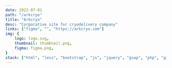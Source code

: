 ```yaml
---
date: 2022-07-01
path: "/arkcryo"
title: "Arkcryo"
desc: "Corporative site for cryodelivery company"
links: ["figma", "", "https://arkcryo.com"]
img: {
	logo: logo.svg,
	thumbnail: thumbnail.png,
	figma: figma.png,
}
stack: ["html", "less", "bootstrap", "js", "jquery", "gsap", "php", "git"]
---
```

